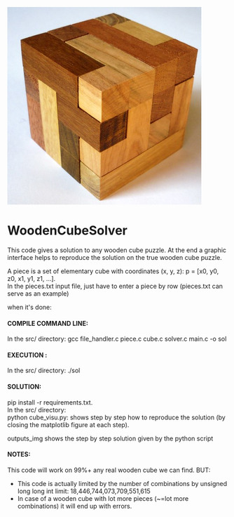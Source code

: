 ![Image description](wooden_cube.JPG)

# WoodenCubeSolver
This code gives a solution to any wooden cube puzzle. 
At the end a graphic interface helps to reproduce the solution on the true wooden cube puzzle.  

A piece is a set of elementary cube with coordinates (x, y, z): p = [x0, y0, z0, x1, y1, z1, ...].  
In the pieces.txt input file, just have to enter a piece by row
(pieces.txt can serve as an example)

when it's done:  

#### COMPILE COMMAND LINE:  
In the src/ directory:
gcc file_handler.c piece.c cube.c solver.c main.c -o sol

#### EXECUTION : 
In the src/ directory:
./sol

#### SOLUTION:   
pip install -r requirements.txt.   
In the src/ directory:  
python cube_visu.py: shows step by step how to reproduce the solution (by closing the matplotlib figure at each step).  

outputs_img shows the step by step solution given by the python script

#### NOTES: 
This code will work on 99%+ any real wooden cube we can find.
BUT:
* This code is actually limited by the number of combinations by unsigned long long int limit: 18,446,744,073,709,551,615
* In case of a wooden cube with lot more pieces (~=lot more combinations) it will end up with errors.
